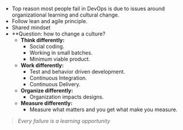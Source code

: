 - Top reason most people fail in DevOps is due to issues around organizational learning and cultural change. 
- Follow lean and agile principle.
- Shared mindset
- **Question: how to change a culture?
	- **Think differently:**
		- Social coding.
		- Working in small batches.
		- Minimum viable product.
	- **Work differently:**
		- Test and behavior driven development.
		- Continuous Integration.
		- Continuous Delivery.
	- **Organize differently:**
		- Organization impacts designs.
	- **Measure differently:**
		- Measure what matters and you get what make you measure. 

> *Every failure is a learning opportunity* 

